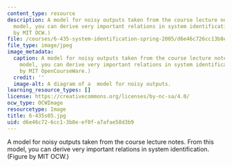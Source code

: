 ```yaml
---
content_type: resource
description: A model for noisy outputs taken from the course lecture notes. From this
  model, you can derive very important relations in system identification. (Figure
  by MIT OCW.)
file: /courses/6-435-system-identification-spring-2005/d6e46c726cc13b8eef0fa7afae58d3b9_6-435s05.jpg
file_type: image/jpeg
image_metadata:
  caption: A model for noisy outputs taken from the course lecture notes. From this
    model, you can derive very important relations in system identification. (Figure
    by MIT OpenCourseWare.)
  credit: ''
  image-alt: A diagram of a  model for noisy outputs.
learning_resource_types: []
license: https://creativecommons.org/licenses/by-nc-sa/4.0/
ocw_type: OCWImage
resourcetype: Image
title: 6-435s05.jpg
uid: d6e46c72-6cc1-3b8e-ef0f-a7afae58d3b9
---
```

A model for noisy outputs taken from the course lecture notes. From this model, you can derive very important relations in system identification. (Figure by MIT OCW.)